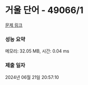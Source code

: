 # 거울 단어 - 49066/1 

[문제 링크](https://level.goorm.io/exam/49066/%EA%B1%B0%EC%9A%B8-%EB%8B%A8%EC%96%B4/quiz/1) 

### 성능 요약

메모리: 32.05 MB, 시간: 0.04 ms

### 제출 일자

2024년 06월 21일 20:57:10

